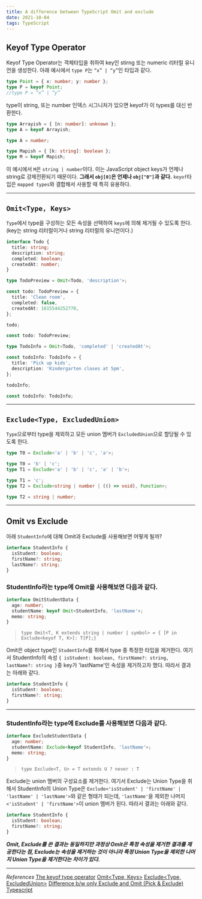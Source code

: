```yaml
---
title: A difference between TypeScript Omit and exclude
date: 2021-10-04
tags: TypeScript
---
```


## Keyof Type Operator

Keyof Type Operator는 객체타입을 취하여 key인 stirng 또는 numeric 리터럴 유니언을 생성한다. 아래 예시에서 `type P`는 `“x” | “y”`인 타입과 같다.

```typescript
type Point = { x: number; y: number };
type P = keyof Point;
//type P = “x” | “y”
```

type이 string, 또는 number 인덱스 시그니처가 있으면 keyof가 이 types를 대신 반환한다.

```typescript
type Arrayish = { [n: number]: unknown };
type A = keyof Arrayish;

type A = number;

type Mapish = { [k: string]: boolean };
type M = keyof Mapish;
```

이 예시에서 `M`은 `string | number`이다. 이는 JavaScript object keys가 언제나 string로 강제전환되기 때문이다. **그래서 `obj[0]`은 언제나 `obj["0"]`과 같다.** `keyof`타입은 `mapped types`와 결합해서 사용할 때 특히 유용하다.

---

## `Omit<Type, Keys>`

`Type`에서 type을 구성하는 모든 속성을 선택하여 `keys`에 의해 제거될 수 있도록 한다. (key는 string 리터럴이거나 string 리터럴의 유니언이다.)

```typescript
interface Todo {
  title: string;
  description: string;
  completed: boolean;
  createdAt: number;
}

type TodoPreview = Omit<Todo, 'description'>;

const todo: TodoPreview = {
  title: 'Clean room',
  completed: false,
  createdAt: 1615544252770,
};

todo;

const todo: TodoPreview;

type TodoInfo = Omit<Todo, 'completed' | 'createdAt'>;

const todoInfo: TodoInfo = {
  title: 'Pick up kids',
  description: 'Kindergarten closes at 5pm',
};

todoInfo;

const todoInfo: TodoInfo;
```

---

## `Exclude<Type, ExcludedUnion>`

`Type`으로부터 type을 제외하고 모든 union 멤버가 `ExcludedUnion`으로 할당될 수 있도록 한다.

```typescript
type T0 = Exclude<'a' | 'b' | 'c', 'a'>;

type T0 = 'b' | 'c';
type T1 = Exclude<'a' | 'b' | 'c', 'a' | 'b'>;

type T1 = 'c';
type T2 = Exclude<string | number | (() => void), Function>;

type T2 = string | number;
```

---

## Omit vs Exclude

아래 `StudentInfo`에 대해 Omit과 Exclude를 사용해보면 어떻게 될까?

```typescript
interface StudentInfo {
  isStudent: boolean;
  firstName?: string;
  lastName?: string;
}
```

### StudentInfo라는 type에 Omit을 사용해보면 다음과 같다.

```typescript
interface OmitStudentData {
  age: number;
  studentName: keyof Omit<StudentInfo, 'lastName'>;
  memo: string;
}
```

> `type Omit<T, K extends string | number | symbol> = { [P in Exclude<keyof T, K>]: T[P];}`

Omit은 object type인 `StudentInfo`를 취해서 type 중 특정한 타입을 제거한다. 여기서 StudentInfo의 속성 `{ isStudent: boolean, firstName?: string, lastName?: string }`중 key가 'lastName'인 속성을 제거하고자 했다. 따라서 결과는 아래와 같다.

```typescript
interface StudentInfo {
  isStudent: boolean;
  firstName?: string;
}
```

---

### StudentInfo라는 type에 Exclude를 사용해보면 다음과 같다.

```typescript
interface ExcludeStudentData {
  age: number;
  studentName: Exclude<keyof StudentInfo, 'lastName'>;
  memo: string;
}
```

> `type Exclude<T, U> = T extends U ? never : T`

Exclude는 union 멤버의 구성요소를 제거한다. 여기서 Exclude는 Union Type을 취해서 StudentInfo의 Union Type은 `Exclude<'isStudent' | 'firstName' | 'lastName' | 'lastName'>`와 같은 형태가 되는데, `'lastName'`을 제외한 나머지 `<'isStudent' | 'firstName'>`이 union 멤버가 된다. 따라서 결과는 아래와 같다.

```typescript
interface StudentInfo {
  isStudent: boolean;
  firstName?: string;
}
```

**_Omit, Exclude를 쓴 결과는 동일하지만 과정상 Omit은 특정 속성을 제거한 결과를 제공한다는 점, Exclude는 속성을 제거하는 것이 아니라 특정 Union Type을 제외한 나머지 Union Type을 제거한다는 차이가 있다._**

---

_References_
[The keyof type operator](https://www.typescriptlang.org/docs/handbook/2/keyof-types.html#the-keyof-type-operator)
[Omit<Type, Keys>](https://www.typescriptlang.org/docs/handbook/utility-types.html#omittype-keys)
[Exclude<Type, ExcludedUnion>](https://www.typescriptlang.org/docs/handbook/utility-types.html#excludetype-excludedunion)
[Difference b/w only Exclude and Omit (Pick & Exclude) Typescript](https://stackoverflow.com/questions/56916532/difference-b-w-only-exclude-and-omit-pick-exclude-typescript)

